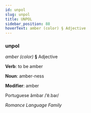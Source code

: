 ```yaml
---
id: unpol
slug: unpol
title: UNPOL
sidebar_position: 88
hoverText: amber (color) § Adjective
---
```


### unpol

*amber (color)* **§** Adjective

**Verb**: to be amber

**Noun**: amber-ness

**Modifier**: amber

Portuguese âmbar /ˈɐ̃.baɾ/

*Romance Language Family*